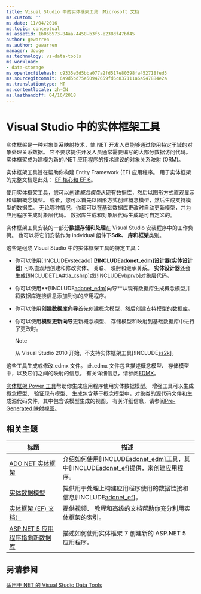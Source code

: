 ```yaml
---
title: Visual Studio 中的实体框架工具 |Microsoft 文档
ms.custom: ''
ms.date: 11/04/2016
ms.topic: conceptual
ms.assetid: 1b06b573-84aa-4458-b3f5-e238df47bf45
author: gewarren
ms.author: gewarren
manager: douge
ms.technology: vs-data-tools
ms.workload:
- data-storage
ms.openlocfilehash: c9335e5d5bba077a2fd517e80398fa452718fed3
ms.sourcegitcommit: 6a9d5bd75e50947659fd6c837111a6a547884e2a
ms.translationtype: MT
ms.contentlocale: zh-CN
ms.lasthandoff: 04/16/2018
---
```

# <a name="entity-framework-tools-in-visual-studio"></a>Visual Studio 中的实体框架工具
实体框架是一种对象关系映射技术，使.NET 开发人员能够通过使用特定于域的对象处理关系数据。 它不要求提供开发人员通常需要编写的大部分数据访问代码。 实体框架成为建模为新的.NET 应用程序的技术建议的对象关系映射 (ORM)。  
  
实体框架工具旨在帮助你构建 Entity Framework (EF) 应用程序。 用于实体框架的完整文档是此处： [EF 核心和 EF 6](/ef/)。  
  
使用实体框架工具，您可以创建*概念模型*从现有数据库，然后以图形方式直观显示和编辑概念模型。 或者，您可以首先以图形方式创建概念模型，然后生成支持模型的数据库。 无论哪种情况，你都可以在基础数据库更改时自动更新模型，并为应用程序生成对象层代码。 数据库生成和对象层代码生成是可自定义的。  
  
实体框架工具安装的一部分**数据存储和处理**在 Visual Studio 安装程序中的工作负荷。 也可以将它们安装作为 indvidual 组件下**Sdk、 库和框架**类别。  
 
这些是组成 Visual Studio 中的实体框架工具的特定工具：  
  
-   你可以使用[!INCLUDE[vstecado](../data-tools/includes/vstecado_md.md)]  **[!INCLUDE[adonet_edm](../data-tools/includes/adonet_edm_md.md)]设计器**(**实体设计器**) 可以直观地创建和修改实体、 关联、 映射和继承关系。 **实体设计器**还会生成[!INCLUDE[TLA#tla_cshrp](../data-tools/includes/tlasharptla_cshrp_md.md)]或[!INCLUDE[vbprvb](../code-quality/includes/vbprvb_md.md)]对象层代码。  
  
-   你可以使用**[!INCLUDE[adonet_edm](../data-tools/includes/adonet_edm_md.md)]向导**从现有数据库生成概念模型并将数据库连接信息添加到你的应用程序。  
  
-   你可以使用**创建数据库向导**首先创建概念模型，然后创建支持模型的数据库。  
  
-   你可以使用**模型更新向导**更新概念模型、 存储模型和映射到基础数据库中进行了更改时。  
  
    > [!NOTE]
    >  从 Visual Studio 2010 开始，不支持实体框架工具[!INCLUDE[ss2k](../data-tools/includes/ss2k_md.md)]。  
  
这些工具生成或修改.edmx 文件。 此.edmx 文件包含描述概念模型、 存储模型中，以及它们之间的映射的信息。 有关详细信息，请参阅[EDMX](https://msdn.microsoft.com/data/jj650889.aspx)。  
  
[实体框架 Power 工具](https://marketplace.visualstudio.com/items?itemName=EntityFrameworkTeam.EntityFrameworkPowerToolsBeta4)帮助你生成应用程序使用实体数据模型。 增强工具可以生成概念模型、 验证现有模型、 生成包含基于概念模型中，对象类的源代码文件和生成源代码文件，其中包含该模型生成的视图。 有关详细信息，请参阅[Pre-Generated 映射视图](https://msdn.microsoft.com/data/dn469601.aspx)。  
  
## <a name="related-topics"></a>相关主题  
  
|标题|描述|  
|-----------|-----------------|  
|[ADO.NET 实体框架](/dotnet/framework/data/adonet/ef/index)|介绍如何使用[!INCLUDE[adonet_edm](../data-tools/includes/adonet_edm_md.md)]工具，其中[!INCLUDE[adonet_ef](../data-tools/includes/adonet_ef_md.md)]提供，来创建应用程序。|  
|[实体数据模型](/dotnet/framework/data/adonet/entity-data-model)|提供用于处理上构建应用程序使用的数据链接和信息[!INCLUDE[adonet_ef](../data-tools/includes/adonet_ef_md.md)]。|  
|[实体框架 (EF) 文档）](https://msdn.microsoft.com/library/ee712907(v=vs.113).aspx)|提供视频、 教程和高级的文档帮助你充分利用实体框架的索引。|  
|[ASP.NET 5 应用程序指向新数据库](https://docs.efproject.net/en/latest/platforms/aspnetcore/new-db.html)|描述如何使用实体框架 7 创建新的 ASP.NET 5 应用程序。|  
  
## <a name="see-also"></a>另请参阅  
 [适用于 NET 的 Visual Studio Data Tools](../data-tools/visual-studio-data-tools-for-dotnet.md)